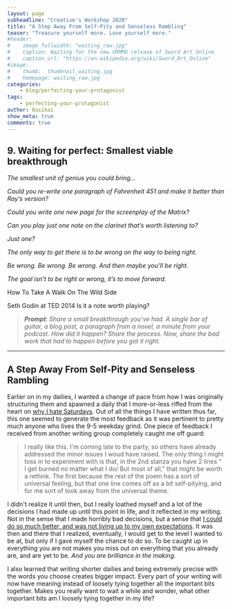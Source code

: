```yaml
---
layout: page
subheadline: "Creative's Workshop 2020"
title: "A Step Away From Self-Pity and Senseless Rambling"
teaser: "Treasure yourself more. Love yourself more."
#header:
#    image_fullwidth: "waiting_raw.jpg"
#    caption: Waiting for the new VRMMO release of Sword Art Online
#    caption_url: "https://en.wikipedia.org/wiki/Sword_Art_Online"
#image:
#    thumb:  thumbnail_waiting.jpg
#    homepage: waiting_raw.jpg
categories:
    - blog/perfecting-your-protagonist
tags:
    - perfecting-your-protagonist
author: Ousikai
show_meta: true
comments: true
---
```

## 9. Waiting for perfect: Smallest viable breakthrough
*The smallest unit of genius you could bring…*

*Could you re-write one paragraph of Fahrenheit 451 and make it better than Ray’s version?*

*Could you write one new page for the screenplay of the Matrix?*

*Can you play just one note on the clarinet that’s worth listening to?*

*Just one?*

*The only way to get there is to be wrong on the way to being right.*

*Be wrong. Be wrong. Be wrong. And then maybe you’ll be right.*

*The goal isn’t to be right or wrong, it’s to move forward.*

How To Take A Walk On The Wild Side

Seth Godin at TED 2014 Is it a note worth playing?

> ***Prompt***: *Share a small breakthrough you’ve had. A single bar of guitar, a blog post, a paragraph from a novel, a minute from your podcast. How did it happen? Share the process. Now, share the bad work that had to happen before you got it right.*

---- 
## A Step Away From Self-Pity and Senseless Rambling 
Earlier on in my dailies, I wanted a change of pace from how I was originally structuring them and spawned a daily that I more-or-less riffed from the heart on [why I hate Saturdays](https://pro2.akimbo.com/t/oscar-k-sandoval-rivera-dailies-tempest-crossing-begins/27179/16?u=mtfallsvr). Out of all the things I have written thus far, this one seemed to generate the most feedback as it was pertinent to pretty much anyone who lives the 9-5 weekday grind. One piece of feedback I received from another writing group completely caught me off guard:

> I really like this. I'm coming late to the party, so others have already addressed the minor issues I woud have raised.  The only thing I  might toss in to experiment with is that, in the 2nd stanza you have 2 lines " I get burned no matter what I do/ But most of all,"  that might be worth a rethink.  The first because the rest of the poem has a sort of universal feeling, but that one line comes off as a bit self-pitying, and for me sort of took away from the universal theme.

I didn't realize it until then, but I really loathed myself and a lot of the decisions I had made up until this point in life, and it reflected in my writing. Not in the sense that I made horribly bad decisions, but a sense that [I could do so much better, and was not living up to my own expectations](https://pro2.akimbo.com/t/just-me-myself-and-i/28411?u=mtfallsvr). It was then and there that I realized, eventually, I would get  to the level I wanted to be at, but only if I gave myself the chance to do so. To be caught up in everything you are not makes you miss out on  everything that you already are, and are yet to be. *And you are brilliance in the making.* 

I also learned that writing shorter dailies and being extremely precise with the words you choose creates bigger impact. Every part of your writing will now  have meaning instead of loosely tying together all the important bits together. Makes you really want to wait a while and wonder, what other important bits am I loosely tying together in my life? 
